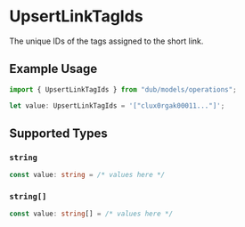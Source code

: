 # UpsertLinkTagIds

The unique IDs of the tags assigned to the short link.

## Example Usage

```typescript
import { UpsertLinkTagIds } from "dub/models/operations";

let value: UpsertLinkTagIds = '["clux0rgak00011..."]';
```

## Supported Types

### `string`

```typescript
const value: string = /* values here */
```

### `string[]`

```typescript
const value: string[] = /* values here */
```

